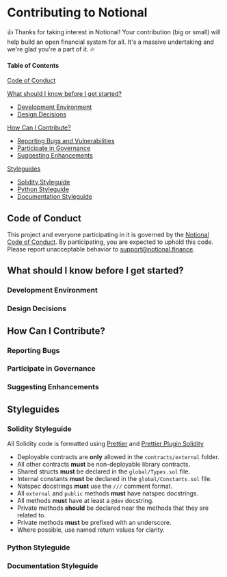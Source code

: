 # Contributing to Notional

:+1: Thanks for taking interest in Notional! Your contribution (big or small) will help build an open financial system for all. It's a massive undertaking and we're glad you're a part of it. :fire:

#### Table of Contents

[Code of Conduct](#code-of-conduct)

[What should I know before I get started?](#what-should-i-know-before-i-get-started)

- [Development Environment](#development-environment)
- [Design Decisions](#design-decisions)

[How Can I Contribute?](#how-can-i-contribute)

- [Reporting Bugs and Vulnerabilities](#reporting-bugs)
- [Participate in Governance](#participate-in-governance)
- [Suggesting Enhancements](#suggesting-enhancements)

[Styleguides](#styleguides)

- [Solidity Styleguide](#solidity-styleguide)
- [Python Styleguide](#python-styleguide)
- [Documentation Styleguide](#documentation-styleguide)

## Code of Conduct

This project and everyone participating in it is governed by the [Notional Code of Conduct](CODE_OF_CONDUCT.md). By participating, you are expected to uphold this code. Please report unacceptable behavior to [support@notional.finance](mailto:support@notional.finance).

## What should I know before I get started?

### Development Environment

### Design Decisions

## How Can I Contribute?

### Reporting Bugs

### Participate in Governance

### Suggesting Enhancements

## Styleguides

### Solidity Styleguide

All Solidity code is formatted using [Prettier](https://prettier.io/) and [Prettier Plugin Solidity](https://github.com/prettier-solidity/prettier-plugin-solidity)

- Deployable contracts are **only** allowed in the `contracts/external` folder.
- All other contracts **must** be non-deployable library contracts.
- Shared structs **must** be declared in the `global/Types.sol` file.
- Internal constants **must** be declared in the `global/Constants.sol` file.
- Natspec docstrings **must** use the `///` comment format.
- All `external` and `public` methods **must** have natspec docstrings.
- All methods **must** have at least a `@dev` docstring.
- Private methods **should** be declared near the methods that they are related to.
- Private methods **must** be prefixed with an underscore.
- Where possible, use named return values for clarity.

### Python Styleguide

### Documentation Styleguide
